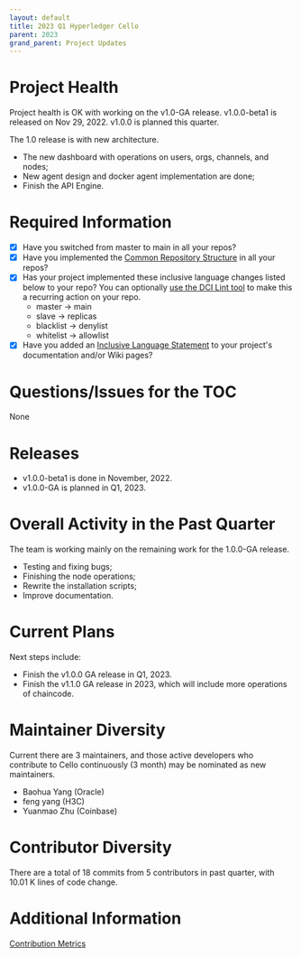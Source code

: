 ```yaml
---
layout: default
title: 2023 Q1 Hyperledger Cello
parent: 2023
grand_parent: Project Updates
---
```


# Project Health

Project health is OK with working on the v1.0-GA release.  v1.0.0-beta1 is released on Nov 29, 2022. v1.0.0 is planned this quarter.

The 1.0 release is with new architecture.

* The new dashboard with operations on users, orgs, channels, and nodes;
* New agent design and docker agent implementation are done;
* Finish the API Engine.

# Required Information
- [x] Have you switched from master to main in all your repos? 
- [x] Have you implemented the [Common Repository Structure](../guidelines/repository-structure.md) in all your repos? 
- [x] Has your project implemented these inclusive language changes listed below to your repo? You can optionally [use the DCI Lint tool](https://github.com/petermetz/gh-action-dci-lint#usage) to make this a recurring action on your repo.
    - master → main
    - slave → replicas
    - blacklist → denylist
    - whitelist → allowlist
- [x] Have you added an [Inclusive Language Statement](https://wiki.hyperledger.org/display/TSC/Inclusive+Language+Example) to your project's documentation and/or Wiki pages?

# Questions/Issues for the TOC

None

# Releases

* v1.0.0-beta1 is done in November, 2022.
* v1.0.0-GA is planned in Q1, 2023.

# Overall Activity in the Past Quarter

The team is working mainly on the remaining work for the 1.0.0-GA release.

* Testing and fixing bugs;
* Finishing the node operations;
* Rewrite the installation scripts;
* Improve documentation.

# Current Plans

Next steps include:

* Finish the v1.0.0 GA release in Q1, 2023.
* Finish the v1.1.0 GA release in 2023, which will include more operations of chaincode.

# Maintainer Diversity

Current there are 3 maintainers, and those active developers who contribute to Cello continuously (3 month) may be nominated as new maintainers. 

* Baohua Yang (Oracle)
* feng yang  (H3C)
* Yuanmao Zhu (Coinbase)

# Contributor Diversity

There are a total of 18 commits from 5 contributors in past quarter, with 10.01 K lines of code change.

# Additional Information

[Contribution Metrics](https://insights.lfx.linuxfoundation.org/projects/hyperledger%2Fcello/dashboard;subTab=technical?time=%7B%22from%22:%222022-11-30T05:00:00.000Z%22,%22type%22:%22absolute%22,%22to%22:%222023-02-28T08:00:00.000Z%22%7D)

